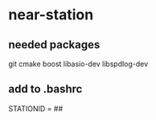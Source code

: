 # near-station

## needed packages

git
cmake
boost
libasio-dev
libspdlog-dev



## add to .bashrc

STATIONID = ##